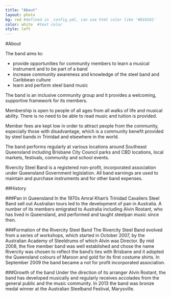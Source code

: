```yaml
---
title: "About"
layout: photo
bg: red #defined in _config.yml, can use html color like '#010101'
color: white  #text color
style: left
---
```

#About

The band aims to:

* provide opportunities for community members to learn a musical instrument and to be part of a band
* increase community awareness and knowledge of the steel band and Caribbean culture 
* learn and perform steel band music 

The band is an inclusive community group and it provides a welcoming, supportive framework for its members. 

Membership is open to people of all ages from all walks of life and musical ability. There is no need to be able to read music and tuition is provided. 

Member fees are kept low in order to attract people from the community, especially those with disadvantage, which is a community benefit provided by steel bands in Trinidad and elsewhere in the world. 

The band performs regularly at various locations around Southeast Queensland including Brisbane City Council parks and CBD locations, local markets, festivals, community and school events.

Rivercity Steel Band is a registered non-profit, incorporated association under Queensland Government legislation. All band earnings are used to maintain and purchase instruments and for other band expenses.

##History

###Pan in Queensland
In the 1970s Amral Khan’s Trinidad Cavaliers Steel Band sell out Australian tours led to the development of pan in Australia. A number of its members emigrated to Australia including Alvin Rostant, who has lived in Queensland, and performed and taught steelpan music since then. 

###Formation of the Rivercity Steel Band
The Rivercity Steel Band evolved from a series of workshops, which started in October 2007, by the Australian Academy of Steeldrums of which Alvin was Director. By mid 2008, the five member band was well established and chose the name Rivercity was chosen to reflect the band’s ties with Brisbane and it adopted the Queensland colours of Maroon and gold for its first costume shirts. In September 2009 the band became a not for profit incorporated association.  

###Growth of the band
Under the direction of its arranger Alvin Rostant, the band has developed musically and regularly receives accolades from the general public and the music community. In 2013 the band was bronze medal winner at the Australian Steelband Festival, Marysville. 



